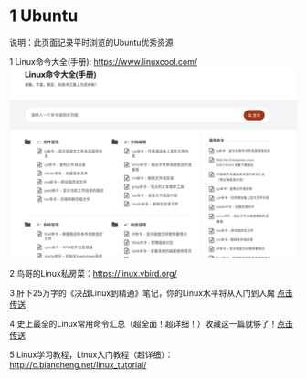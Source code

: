 # 1 Ubuntu

说明：此页面记录平时浏览的Ubuntu优秀资源

1 Linux命令大全(手册): https://www.linuxcool.com/
![Linux命令大全(手册)](images/ubunt/1.png "Linux命令大全(手册)")


2 鸟哥的Linux私房菜：https://linux.vbird.org/


3 肝下25万字的《决战Linux到精通》笔记，你的Linux水平将从入门到入魔 [点击传送](https://blog.csdn.net/as604049322/article/details/120446586?ops_request_misc=%257B%2522request%255Fid%2522%253A%2522163993377916780357270908%2522%252C%2522scm%2522%253A%252220140713.130102334..%2522%257D&request_id=163993377916780357270908&biz_id=0&utm_medium=distribute.pc_search_result.none-task-blog-2~all~top_positive~default-2-120446586.pc_search_result_cache&utm_term=Linux&spm=1018.2226.3001.4187)


4 史上最全的Linux常用命令汇总（超全面！超详细！）收藏这一篇就够了！[点击传送](https://blog.csdn.net/weixin_44895651/article/details/105289038?ops_request_misc=%257B%2522request%255Fid%2522%253A%2522163993377916780357270908%2522%252C%2522scm%2522%253A%252220140713.130102334..%2522%257D&request_id=163993377916780357270908&biz_id=0&utm_medium=distribute.pc_search_result.none-task-blog-2~all~top_positive~default-1-105289038.pc_search_result_cache&utm_term=Linux&spm=1018.2226.3001.4187)


5 Linux学习教程，Linux入门教程（超详细）：http://c.biancheng.net/linux_tutorial/

